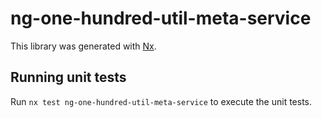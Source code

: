 # ng-one-hundred-util-meta-service

This library was generated with [Nx](https://nx.dev).

## Running unit tests

Run `nx test ng-one-hundred-util-meta-service` to execute the unit tests.
